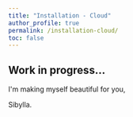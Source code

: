 ```yaml
---
title: "Installation - Cloud"
author_profile: true
permalink: /installation-cloud/
toc: false
---
```



## Work in progress...


I'm making myself beautiful for you,

  Sibylla.

